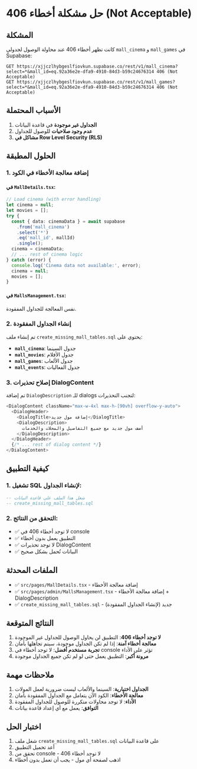 # حل مشكلة أخطاء 406 (Not Acceptable)

## المشكلة
كانت تظهر أخطاء 406 عند محاولة الوصول لجدولي `mall_cinema` و `mall_games` في Supabase:

```
GET https://xjjczlhybgeslfiovkun.supabase.co/rest/v1/mall_cinema?select=*&mall_id=eq.92a36e2e-dfa9-4910-84d3-b59c24676314 406 (Not Acceptable)
GET https://xjjczlhybgeslfiovkun.supabase.co/rest/v1/mall_games?select=*&mall_id=eq.92a36e2e-dfa9-4910-84d3-b59c24676314 406 (Not Acceptable)
```

## الأسباب المحتملة
1. **الجداول غير موجودة** في قاعدة البيانات
2. **عدم وجود صلاحيات** للوصول للجداول
3. **مشاكل في Row Level Security (RLS)**

## الحلول المطبقة

### 1. إضافة معالجة الأخطاء في الكود

#### في `MallDetails.tsx`:
```typescript
// Load cinema (with error handling)
let cinema = null;
let movies = [];
try {
  const { data: cinemaData } = await supabase
    .from('mall_cinema')
    .select('*')
    .eq('mall_id', mallId)
    .single();
  cinema = cinemaData;
  // ... rest of cinema logic
} catch (error) {
  console.log('Cinema data not available:', error);
  cinema = null;
  movies = [];
}
```

#### في `MallsManagement.tsx`:
نفس المعالجة للجداول المفقودة.

### 2. إنشاء الجداول المفقودة

تم إنشاء ملف `create_missing_mall_tables.sql` يحتوي على:

- **`mall_cinema`**: جدول السينما
- **`mall_movies`**: جدول الأفلام
- **`mall_games`**: جدول الألعاب
- **`mall_events`**: جدول الفعاليات

### 3. إصلاح تحذيرات DialogContent

تم إضافة `DialogDescription` للـ dialogs لتجنب التحذيرات:

```typescript
<DialogContent className="max-w-4xl max-h-[90vh] overflow-y-auto">
  <DialogHeader>
    <DialogTitle>إضافة مول جديد</DialogTitle>
    <DialogDescription>
      أضف مول جديد مع جميع التفاصيل والمحلات والخدمات
    </DialogDescription>
  </DialogHeader>
  {/* ... rest of dialog content */}
</DialogContent>
```

## كيفية التطبيق

### 1. تشغيل SQL لإنشاء الجداول:
```sql
-- شغل هذا الملف على قاعدة البيانات
-- create_missing_mall_tables.sql
```

### 2. التحقق من النتائج:
- ✅ لا توجد أخطاء 406 في console
- ✅ التطبيق يعمل بدون أخطاء
- ✅ لا توجد تحذيرات DialogContent
- ✅ البيانات تُحمل بشكل صحيح

## الملفات المحدثة

- ✅ `src/pages/MallDetails.tsx` - إضافة معالجة الأخطاء
- ✅ `src/pages/admin/MallsManagement.tsx` - إضافة معالجة الأخطاء + DialogDescription
- ✅ `create_missing_mall_tables.sql` - جديد (لإنشاء الجداول المفقودة)

## النتائج المتوقعة

1. **لا توجد أخطاء 406**: التطبيق لن يحاول الوصول للجداول غير الموجودة
2. **معالجة أخطاء آمنة**: إذا لم تكن الجداول موجودة، سيتم تجاهلها بأمان
3. **تجربة مستخدم أفضل**: لا توجد أخطاء في console تؤثر على الأداء
4. **مرونة أكبر**: التطبيق يعمل حتى لو لم تكن جميع الجداول موجودة

## ملاحظات مهمة

1. **الجداول اختيارية**: السينما والألعاب ليست ضرورية لعمل المولات
2. **معالجة الأخطاء**: الكود الآن يتعامل مع الجداول المفقودة بأمان
3. **الأداء**: لا توجد محاولات متكررة للوصول للجداول المفقودة
4. **التوافق**: يعمل مع أي إعداد قاعدة بيانات

## اختبار الحل

1. شغل ملف `create_missing_mall_tables.sql` على قاعدة البيانات
2. أعد تحميل التطبيق
3. تحقق من console - لا توجد أخطاء 406
4. اذهب لصفحة أي مول - يجب أن تعمل بدون أخطاء
